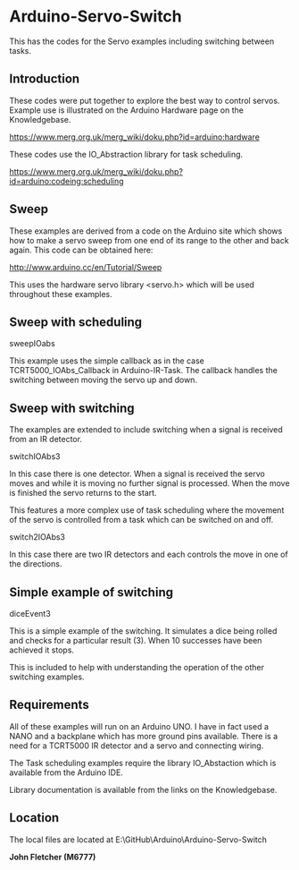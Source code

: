 # Arduino-Servo-Switch
 
 This has the codes for the Servo examples including switching between tasks.

## Introduction

These codes were put together to explore the best way to control servos.
Example use is illustrated on the Arduino Hardware page on the Knowledgebase.

https://www.merg.org.uk/merg_wiki/doku.php?id=arduino:hardware

These codes use the IO_Abstraction library for task scheduling.

https://www.merg.org.uk/merg_wiki/doku.php?id=arduino:codeing:scheduling

## Sweep

These examples are derived from a code on the Arduino site which shows how to make a servo sweep from one end of its range to the other and back again. This code can be obtained here:

 http://www.arduino.cc/en/Tutorial/Sweep

 This uses the hardware servo library <servo.h> which will be used throughout these examples.

 ## Sweep with scheduling

 sweepIOabs

 This example uses the simple callback as in the case TCRT5000_IOAbs_Callback in Arduino-IR-Task. The callback handles the switching between moving the servo up and down.

 ## Sweep with switching

 The examples are extended to include switching when a signal is received from an IR detector.

 switchIOAbs3

 In this case there is one detector. When a signal is received the servo moves and while it is moving no further signal is processed. When the move is finished the servo returns to the start.

 This features a more complex use of task scheduling where the movement of the servo is controlled from a task which can be switched on and off.

switch2IOAbs3

In this case there are two IR detectors and each controls the move in one of the directions.

## Simple example of switching

diceEvent3

This is a simple example of the switching. It simulates a dice being rolled and checks for a particular result (3). When 10 successes have been achieved it stops.

This is included to help with understanding the operation of the other switching examples.

## Requirements

All of these examples will run on an Arduino UNO. I have in fact used a NANO and a backplane which has more ground pins available.
There is a need for a TCRT5000 IR detector and a servo and connecting wiring.

The Task scheduling examples require the library IO_Abstaction which is available from the Arduino IDE.

Library documentation is available from the links on the Knowledgebase.

## Location

The local files are located at E:\GitHub\Arduino\Arduino-Servo-Switch

**John Fletcher (M6777)**


